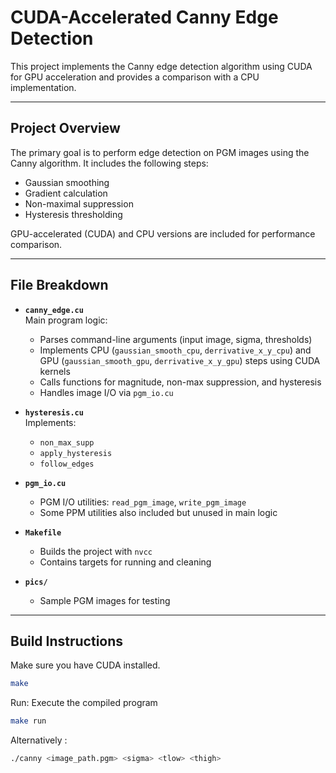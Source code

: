 # CUDA-Accelerated Canny Edge Detection

This project implements the Canny edge detection algorithm using CUDA for GPU acceleration and provides a comparison with a CPU implementation.

---

## Project Overview

The primary goal is to perform edge detection on PGM images using the Canny algorithm. It includes the following steps:

- Gaussian smoothing
- Gradient calculation
- Non-maximal suppression
- Hysteresis thresholding

GPU-accelerated (CUDA) and CPU versions are included for performance comparison.

---

## File Breakdown

- **`canny_edge.cu`**  
  Main program logic:
  - Parses command-line arguments (input image, sigma, thresholds)
  - Implements CPU (`gaussian_smooth_cpu`, `derrivative_x_y_cpu`) and GPU (`gaussian_smooth_gpu`, `derrivative_x_y_gpu`) steps using CUDA kernels
  - Calls functions for magnitude, non-max suppression, and hysteresis
  - Handles image I/O via `pgm_io.cu`

- **`hysteresis.cu`**  
  Implements:
  - `non_max_supp`
  - `apply_hysteresis`
  - `follow_edges`

- **`pgm_io.cu`**  
  - PGM I/O utilities: `read_pgm_image`, `write_pgm_image`
  - Some PPM utilities also included but unused in main logic

- **`Makefile`**  
  - Builds the project with `nvcc`
  - Contains targets for running and cleaning

- **`pics/`**  
  - Sample PGM images for testing

---

##  Build Instructions

Make sure you have CUDA installed.

```bash
make
```

Run: Execute the compiled program
```bash
make run
```

Alternatively : 
```bash
./canny <image_path.pgm> <sigma> <tlow> <thigh>
```
